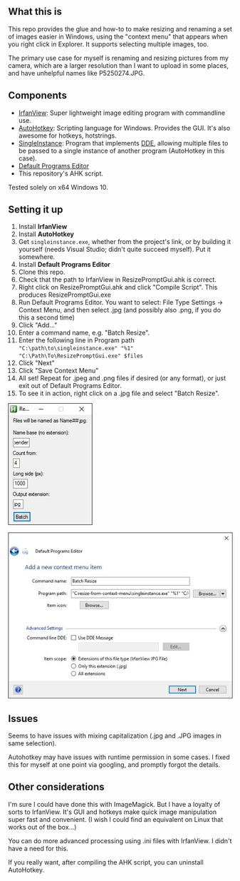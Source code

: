 ## What this is
This repo provides the glue and how-to to make resizing and renaming a set of
images easier in Windows, using the "context menu" that appears when you right
click in Explorer.  It supports selecting multiple images, too.

The primary use case for myself is renaming and resizing pictures from my camera,
which are a larger resolution than I want to upload in some places, and have unhelpful
names like P5250274.JPG.

## Components
- [IrfanView](http://www.irfanview.com/): Super lightweight image editing program with commandline use.
- [AutoHotkey](https://autohotkey.com/docs/Scripts.htm#cmd): Scripting language for Windows. Provides the GUI. It's also awesome for hotkeys, hotstrings.
- [SingleInstance](https://github.com/zenden2k/context-menu-launcher): Program that implements [DDE](https://en.wikipedia.org/wiki/Dynamic_Data_Exchange), allowing multiple files to be passed to a single instance of another program (AutoHotkey in this case).
- [Default Programs Editor](http://defaultprogramseditor.com/)
- This repository's AHK script.

Tested solely on x64 Windows 10.

## Setting it up
1. Install **IrfanView**
2. Install **AutoHotkey**
3. Get `singleinstance.exe`, whether from the project's link, or by building it yourself (needs Visual Studio; didn't quite succeed myself). Put it somewhere.
4. Install **Default Programs Editor**
5. Clone this repo.
6. Check that the path to IrfanView in ResizePromptGui.ahk is correct.
7. Right click on ResizePromptGui.ahk and click "Compile Script". This produces ResizePromptGui.exe
8. Run Default Programs Editor. You want to select: File Type Settings -> Context Menu, and then select .jpg (and possibly also .png, if you do this a second time)
9. Click "Add..."
10. Enter a command name, e.g. "Batch Resize".
11. Enter the following line in Program path `"C:\path\to\singleinstance.exe" "%1" "C:\Path\To\ResizePromptGui.exe" $files`
12. Click "Next"
13. Click "Save Context Menu"
14. All set! Repeat for .jpeg and .png files if desired (or any format), or just exit out of Default Programs Editor.
15. To see it in action, right click on a .jpg file and select "Batch Resize".

![Example of GUI](images/gui.jpg)

![Default Programs Editor](images/defaultprogramseditor.jpg)

## Issues
Seems to have issues with mixing capitalization (.jpg and .JPG images in same selection).

Autohotkey may have issues with runtime permission in some cases. I fixed this for myself at one point via googling, and promptly forgot the details.

## Other considerations
I'm sure I could have done this with ImageMagick. But I have a loyalty of sorts to IrfanView.
It's GUI and hotkeys make quick image manipulation super fast and convenient. (I wish I could
find an equivalent on Linux that works out of the box...)

You can do more advanced processing using .ini files with IrfanView. I didn't have a need for this.

If you really want, after compiling the AHK script, you can uninstall AutoHotkey.
